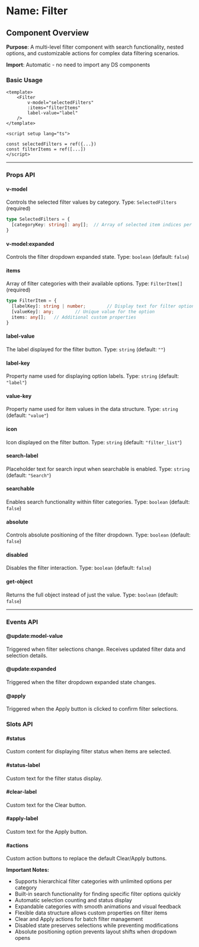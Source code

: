 # Name: Filter
## Component Overview

**Purpose**: A multi-level filter component with search functionality, nested options, and customizable actions for complex data filtering scenarios.

**Import**: Automatic - no need to import any DS components

### Basic Usage

```vue
<template>
    <Filter 
        v-model="selectedFilters"
        :items="filterItems"
        label-value="label"
    />
</template>

<script setup lang="ts">

const selectedFilters = ref({...})
const filterItems = ref([...])
</script>
```

---

### Props API

#### v-model
Controls the selected filter values by category. Type: `SelectedFilters` (required)

```typescript
type SelectedFilters = {
  [categoryKey: string]: any[];  // Array of selected item indices per category
}
```

#### v-model:expanded
Controls the filter dropdown expanded state. Type: `boolean` (default: `false`)

#### items
Array of filter categories with their available options. Type: `FilterItem[]` (required)

```typescript
type FilterItem = {
  [labelKey]: string | number;        // Display text for filter option
  [valueKey]: any;        // Unique value for the option
  items: any[];   // Additional custom properties
}
```

#### label-value
The label displayed for the filter button. Type: `string` (default: `""`)

#### label-key
Property name used for displaying option labels. Type: `string` (default: `"label"`)

#### value-key
Property name used for item values in the data structure. Type: `string` (default: `"value"`)

#### icon
Icon displayed on the filter button. Type: `string` (default: `"filter_list"`)

#### search-label
Placeholder text for search input when searchable is enabled. Type: `string` (default: `"Search"`)

#### searchable
Enables search functionality within filter categories. Type: `boolean` (default: `false`)

#### absolute
Controls absolute positioning of the filter dropdown. Type: `boolean` (default: `false`)

#### disabled
Disables the filter interaction. Type: `boolean` (default: `false`)

#### get-object
Returns the full object instead of just the value. Type: `boolean` (default: `false`)

---

### Events API

#### @update:model-value
Triggered when filter selections change. Receives updated filter data and selection details.

#### @update:expanded
Triggered when the filter dropdown expanded state changes.

#### @apply
Triggered when the Apply button is clicked to confirm filter selections.

### Slots API

#### #status
Custom content for displaying filter status when items are selected.

#### #status-label
Custom text for the filter status display.

#### #clear-label
Custom text for the Clear button.

#### #apply-label
Custom text for the Apply button.

#### #actions
Custom action buttons to replace the default Clear/Apply buttons.

**Important Notes:**
- Supports hierarchical filter categories with unlimited options per category
- Built-in search functionality for finding specific filter options quickly
- Automatic selection counting and status display
- Expandable categories with smooth animations and visual feedback
- Flexible data structure allows custom properties on filter items
- Clear and Apply actions for batch filter management
- Disabled state preserves selections while preventing modifications
- Absolute positioning option prevents layout shifts when dropdown opens